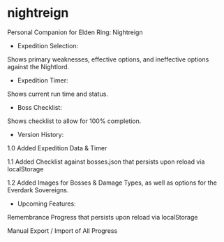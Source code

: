 # nightreign
Personal Companion for Elden Ring: Nightreign

- Expedition Selection:

Shows primary weaknesses, effective options, and ineffective options against the Nightlord.

- Expedition Timer:

Shows current run time and status.

- Boss Checklist:

Shows checklist to allow for 100% completion.

- Version History:

1.0 Added Expedition Data & Timer

1.1 Added Checklist against bosses.json that persists upon reload via localStorage

1.2 Added Images for Bosses & Damage Types, as well as options for the Everdark Sovereigns.

- Upcoming Features:

Remembrance Progress that persists upon reload via localStorage

Manual Export / Import of All Progress

